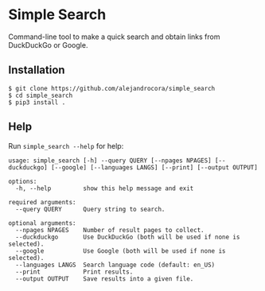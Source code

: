 # Simple Search

Command-line tool to make a quick search and obtain links from DuckDuckGo or Google.

## Installation

`$ git clone https://github.com/alejandrocora/simple_search`  
`$ cd simple_search`  
`$ pip3 install .`

## Help

Run `simple_search --help` for help:
```
usage: simple_search [-h] --query QUERY [--npages NPAGES] [--duckduckgo] [--google] [--languages LANGS] [--print] [--output OUTPUT]

options:
  -h, --help         show this help message and exit

required arguments:
  --query QUERY      Query string to search.

optional arguments:
  --npages NPAGES    Number of result pages to collect.
  --duckduckgo       Use DuckDuckGo (both will be used if none is selected).
  --google           Use Google (both will be used if none is selected).
  --languages LANGS  Search language code (default: en_US)
  --print            Print results.
  --output OUTPUT    Save results into a given file.
```